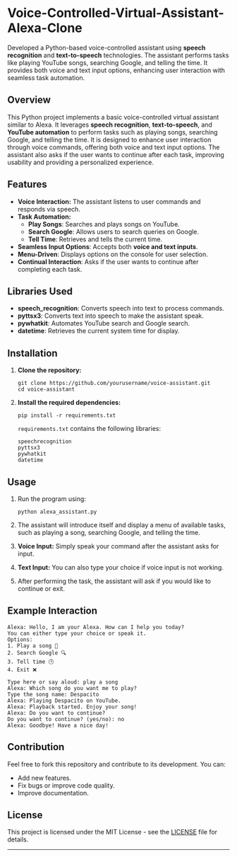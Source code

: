 # Voice-Controlled-Virtual-Assistant-Alexa-Clone
Developed a Python-based voice-controlled assistant using **speech recognition** and **text-to-speech** technologies. The assistant performs tasks like playing YouTube songs, searching Google, and telling the time. It provides both voice and text input options, enhancing user interaction with seamless task automation.



## Overview

This Python project implements a basic voice-controlled virtual assistant similar to Alexa. It leverages **speech recognition**, **text-to-speech**, and **YouTube automation** to perform tasks such as playing songs, searching Google, and telling the time. It is designed to enhance user interaction through voice commands, offering both voice and text input options. The assistant also asks if the user wants to continue after each task, improving usability and providing a personalized experience.

## Features

- **Voice Interaction:** The assistant listens to user commands and responds via speech.
- **Task Automation:**
  - **Play Songs**: Searches and plays songs on YouTube.
  - **Search Google**: Allows users to search queries on Google.
  - **Tell Time**: Retrieves and tells the current time.
- **Seamless Input Options**: Accepts both **voice and text inputs**.
- **Menu-Driven**: Displays options on the console for user selection.
- **Continual Interaction**: Asks if the user wants to continue after completing each task.

## Libraries Used

- **speech_recognition**: Converts speech into text to process commands.
- **pyttsx3**: Converts text into speech to make the assistant speak.
- **pywhatkit**: Automates YouTube search and Google search.
- **datetime**: Retrieves the current system time for display.

## Installation

1. **Clone the repository:**
   ```
   git clone https://github.com/yourusername/voice-assistant.git
   cd voice-assistant
   ```

2. **Install the required dependencies:**
   ```
   pip install -r requirements.txt
   ```

   `requirements.txt` contains the following libraries:
   ```
   speechrecognition
   pyttsx3
   pywhatkit
   datetime
   ```

## Usage

1. Run the program using:
   ```
   python alexa_assistant.py
   ```

2. The assistant will introduce itself and display a menu of available tasks, such as playing a song, searching Google, and telling the time.

3. **Voice Input:** Simply speak your command after the assistant asks for input.
4. **Text Input:** You can also type your choice if voice input is not working.

5. After performing the task, the assistant will ask if you would like to continue or exit.

## Example Interaction

```
Alexa: Hello, I am your Alexa. How can I help you today?
You can either type your choice or speak it.
Options:
1. Play a song 🎵
2. Search Google 🔍
3. Tell time 🕒
4. Exit ❌

Type here or say aloud: play a song
Alexa: Which song do you want me to play?
Type the song name: Despacito
Alexa: Playing Despacito on YouTube.
Alexa: Playback started. Enjoy your song!
Alexa: Do you want to continue?
Do you want to continue? (yes/no): no
Alexa: Goodbye! Have a nice day!
```

## Contribution

Feel free to fork this repository and contribute to its development. You can:
- Add new features.
- Fix bugs or improve code quality.
- Improve documentation.

## License

This project is licensed under the MIT License - see the [LICENSE](LICENSE) file for details.

---


